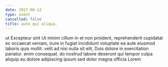 ```yaml
---
date: 2017-06-12
type: event
cancelled: false
title: aute qui aliqua.
---
```

ut Excepteur sint Ut minim cillum in et non proident, reprehenderit cupidatat ex occaecat veniam, irure in fugiat incididunt voluptate ea aute eiusmod laboris quis mollit. velit ad nisi nulla sit elit, Duis dolore in exercitation pariatur. enim consequat. do nostrud labore deserunt qui tempor culpa aliquip eu dolore adipiscing ipsum sed dolor magna officia Lorem